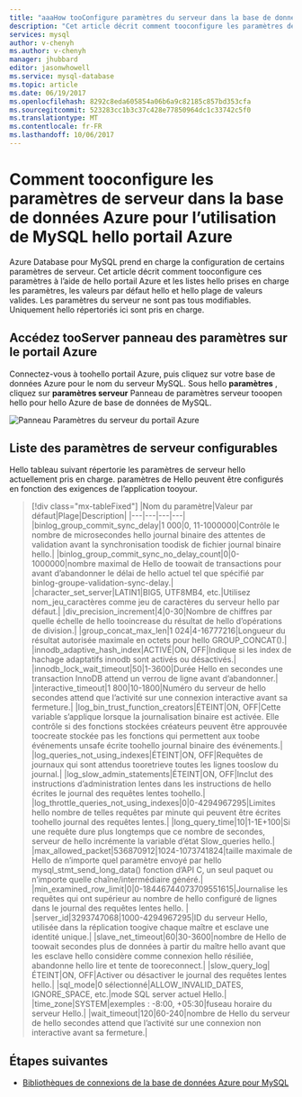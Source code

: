 ```yaml
---
title: "aaaHow tooConfigure paramètres du serveur dans la base de données Azure pour MySQL | Documents Microsoft"
description: "Cet article décrit comment tooconfigure les paramètres de serveur disponible dans la base de données Azure pour l’utilisation de MySQL hello portail Azure."
services: mysql
author: v-chenyh
ms.author: v-chenyh
manager: jhubbard
editor: jasonwhowell
ms.service: mysql-database
ms.topic: article
ms.date: 06/19/2017
ms.openlocfilehash: 8292c8eda605854a06b6a9c82185c857bd353cfa
ms.sourcegitcommit: 523283cc1b3c37c428e77850964dc1c33742c5f0
ms.translationtype: MT
ms.contentlocale: fr-FR
ms.lasthandoff: 10/06/2017
---
```

# <a name="how-tooconfigure-server-parameters-in-azure-database-for-mysql-using-hello-azure-portal"></a>Comment tooconfigure les paramètres de serveur dans la base de données Azure pour l’utilisation de MySQL hello portail Azure

Azure Database pour MySQL prend en charge la configuration de certains paramètres de serveur. Cet article décrit comment tooconfigure ces paramètres à l’aide de hello portail Azure et les listes hello prises en charge les paramètres, les valeurs par défaut hello et hello plage de valeurs valides. Les paramètres du serveur ne sont pas tous modifiables. Uniquement hello répertoriés ici sont pris en charge.

## <a name="navigate-tooserver-parameters-blade-on-azure-portal"></a>Accédez tooServer panneau des paramètres sur le portail Azure

Connectez-vous à toohello portail Azure, puis cliquez sur votre base de données Azure pour le nom du serveur MySQL. Sous hello **paramètres** , cliquez sur **paramètres serveur** Panneau de paramètres serveur tooopen hello pour hello Azure de base de données de MySQL.

![Panneau Paramètres du serveur du portail Azure](./media/howto-server-parameters/auzre-portal-server-parameters.png)

## <a name="list-of-configurable-server-parameters"></a>Liste des paramètres de serveur configurables

Hello tableau suivant répertorie les paramètres de serveur hello actuellement pris en charge. paramètres de Hello peuvent être configurés en fonction des exigences de l’application tooyour.

> [!div class="mx-tableFixed"]
|Nom du paramètre|Valeur par défaut|Plage|Description|
|---|---|---|---|
|binlog_group_commit_sync_delay|1 000|0, 11-1000000|Contrôle le nombre de microsecondes hello journal binaire des attentes de validation avant la synchronisation toodisk de fichier journal binaire hello.|
|binlog_group_commit_sync_no_delay_count|0|0-1000000|nombre maximal de Hello de toowait de transactions pour avant d’abandonner le délai de hello actuel tel que spécifié par binlog-groupe-validation-sync-delay.|
|character_set_server|LATIN1|BIG5, UTF8MB4, etc.|Utilisez nom_jeu_caractères comme jeu de caractères du serveur hello par défaut.|
|div_precision_increment|4|0-30|Nombre de chiffres par quelle échelle de hello tooincrease du résultat de hello d’opérations de division.|
|group_concat_max_len|1 024|4-16777216|Longueur du résultat autorisée maximale en octets pour hello GROUP_CONCAT().|
|innodb_adaptive_hash_index|ACTIVÉ|ON, OFF|Indique si les index de hachage adaptatifs innodb sont activés ou désactivés.|
|innodb_lock_wait_timeout|50|1-3600|Durée Hello en secondes une transaction InnoDB attend un verrou de ligne avant d’abandonner.|
|interactive_timeout|1 800|10-1800|Numéro du serveur de hello secondes attend que l’activité sur une connexion interactive avant sa fermeture.|
|log_bin_trust_function_creators|ÉTEINT|ON, OFF|Cette variable s’applique lorsque la journalisation binaire est activée. Elle contrôle si des fonctions stockées créateurs peuvent être approuvée toocreate stockée pas les fonctions qui permettent aux toobe événements unsafe écrite toohello journal binaire des événements.|
|log_queries_not_using_indexes|ÉTEINT|ON, OFF|Requêtes de journaux qui sont attendus tooretrieve toutes les lignes tooslow du journal.|
|log_slow_admin_statements|ÉTEINT|ON, OFF|Inclut des instructions d’administration lentes dans les instructions de hello écrites le journal des requêtes lentes toohello.|
|log_throttle_queries_not_using_indexes|0|0-4294967295|Limites hello nombre de telles requêtes par minute qui peuvent être écrites toohello journal des requêtes lentes.|
|long_query_time|10|1-1E+100|Si une requête dure plus longtemps que ce nombre de secondes, serveur de hello incrémente la variable d’état Slow_queries hello.|
|max_allowed_packet|536870912|1024-1073741824|taille maximale de Hello de n’importe quel paramètre envoyé par hello mysql_stmt_send_long_data() fonction d’API C, un seul paquet ou n’importe quelle chaîne/intermédiaire généré.|
|min_examined_row_limit|0|0-18446744073709551615|Journalise les requêtes qui ont supérieur au nombre de hello configuré de lignes dans le journal des requêtes lentes hello. |
|server_id|3293747068|1000-4294967295|ID du serveur Hello, utilisée dans la réplication toogive chaque maître et esclave une identité unique.|
|slave_net_timeout|60|30-3600|nombre de Hello de toowait secondes plus de données à partir du maître hello avant que les esclave hello considère comme connexion hello résiliée, abandonne hello lire et tente de tooreconnect.|
|slow_query_log|ÉTEINT|ON, OFF|Activer ou désactiver le journal des requêtes lentes hello.|
|sql_mode|0 sélectionné|ALLOW_INVALID_DATES, IGNORE_SPACE, etc.|mode SQL server actuel Hello.|
|time_zone|SYSTEM|exemples : -8:00, +05:30|fuseau horaire du serveur Hello.|
|wait_timeout|120|60-240|nombre de Hello du serveur de hello secondes attend que l’activité sur une connexion non interactive avant sa fermeture.|

## <a name="next-steps"></a>Étapes suivantes
- [Bibliothèques de connexions de la base de données Azure pour MySQL](concepts-connection-libraries.md)
